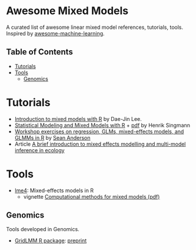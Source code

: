 # Awesome Mixed Models 

A curated list of awesome linear mixed model references, tutorials, tools.
Inspired by [awesome-machine-learning](https://github.com/josephmisiti/awesome-machine-learning).

## Table of Contents

- [Tutorials](#tutorials)
- [Tools](#Tools)
  - [Genomics](#Genomics)


# Tutorials

- [Introduction to mixed models with R](https://idaejin.github.io/bcam-courses/neiker-2016/material/mixed-models/) by Dae-Jin Lee.
- [Statistical Modeling and Mixed Models with R](https://github.com/singmann/mixed_model_workshop) + [pdf](https://cran.r-project.org/web/packages/afex/vignettes/introduction-mixed-models.pdf) by Henrik Singmann
- [Workshop exercises on regression, GLMs, mixed-effects models, and GLMMs in R](https://github.com/seananderson/glmm-course) by [Sean Anderson](https://github.com/seananderson)
- Article [A brief introduction to mixed effects modelling and multi-model inference in ecology](https://peerj.com/articles/4794/)

# Tools

- [lme4](https://github.com/lme4/lme4): Mixed-effects models in R
    - vignette [Computational methods for mixed models (pdf)](https://cran.r-project.org/web/packages/lme4/vignettes/Theory.pdf)

## Genomics

Tools developed in Genomics.

- [GridLMM R package](https://github.com/deruncie/GridLMM): [preprint](https://www.biorxiv.org/content/early/2018/07/23/373902)
